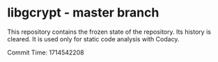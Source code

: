 # libgcrypt - master branch

This repository contains the frozen state of the repository.
Its history is cleared. It is used only for static code
analysis with Codacy.

Commit Time: 1714542208
